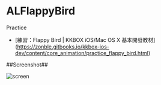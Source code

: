 # ALFlappyBird
Practice


* [練習：Flappy Bird | KKBOX iOS/Mac OS X 基本開發教材]
(https://zonble.gitbooks.io/kkbox-ios-dev/content/core_animation/practice_flappy_bird.html)


##Screenshot##

![screen](https://cdn.rawgit.com/cczallen/ALFlappyBird/20d0ae02/ALFlappyBird%20Demo%2020161102.gif)
